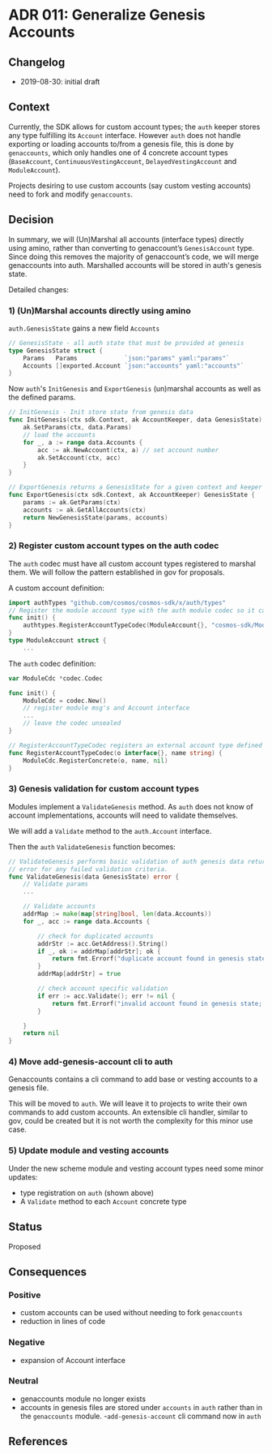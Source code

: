 # ADR 011: Generalize Genesis Accounts

## Changelog

- 2019-08-30: initial draft

## Context


Currently, the SDK allows for custom account types; the `auth` keeper stores any type fulfilling its `Account` interface. However `auth` does not handle exporting or loading accounts to/from a genesis file, this is done by `genaccounts`, which only handles one of 4 concrete account types (`BaseAccount`, `ContinuousVestingAccount`, `DelayedVestingAccount` and `ModuleAccount`).

Projects desiring to use custom accounts (say custom vesting accounts) need to fork and modify `genaccounts`.


## Decision

In summary, we will (Un)Marshal all accounts (interface types) directly using amino, rather than converting to genaccount’s `GenesisAccount` type. Since doing this removes the majority of genaccount’s code, we will merge genaccounts into auth. Marshalled accounts will be stored in auth's genesis state.

Detailed changes:

### 1) (Un)Marshal accounts directly using amino

`auth.GenesisState` gains a new field `Accounts`

```go
// GenesisState - all auth state that must be provided at genesis
type GenesisState struct {
	Params   Params             `json:"params" yaml:"params"`
	Accounts []exported.Account `json:"accounts" yaml:"accounts"`
}
```
Now `auth`'s `InitGenesis` and `ExportGenesis` (un)marshal accounts as well as the defined params.

```go
// InitGenesis - Init store state from genesis data
func InitGenesis(ctx sdk.Context, ak AccountKeeper, data GenesisState) {
	ak.SetParams(ctx, data.Params)
	// load the accounts
	for _, a := range data.Accounts {
		acc := ak.NewAccount(ctx, a) // set account number
		ak.SetAccount(ctx, acc)
	}
}

// ExportGenesis returns a GenesisState for a given context and keeper
func ExportGenesis(ctx sdk.Context, ak AccountKeeper) GenesisState {
	params := ak.GetParams(ctx)
	accounts := ak.GetAllAccounts(ctx)
	return NewGenesisState(params, accounts)
}
```

### 2) Register custom account types on the auth codec

The `auth` codec must have all custom account types registered to marshal them. We will follow the pattern established in gov for proposals.

A custom account definition:

```go
import authTypes "github.com/cosmos/cosmos-sdk/x/auth/types"
// Register the module account type with the auth module codec so it can decode module accounts stored in a genesis file
func init() {
	authtypes.RegisterAccountTypeCodec(ModuleAccount{}, "cosmos-sdk/ModuleAccount")
}
type ModuleAccount struct {
    ...
```
The `auth` codec definition:

```go
var ModuleCdc *codec.Codec

func init() {
    ModuleCdc = codec.New()
    // register module msg's and Account interface
    ...
	// leave the codec unsealed
}

// RegisterAccountTypeCodec registers an external account type defined in another module for the internal ModuleCdc.
func RegisterAccountTypeCodec(o interface{}, name string) {
	ModuleCdc.RegisterConcrete(o, name, nil)
}
```

### 3) Genesis validation for custom account types

Modules implement a `ValidateGenesis` method. As `auth` does not know of account implementations, accounts will need to validate themselves.

We will add a `Validate` method to the `auth.Account` interface.

Then the `auth` `ValidateGenesis` function becomes:

```go
// ValidateGenesis performs basic validation of auth genesis data returning an
// error for any failed validation criteria.
func ValidateGenesis(data GenesisState) error {
	// Validate params
	...

	// Validate accounts
	addrMap := make(map[string]bool, len(data.Accounts))
	for _, acc := range data.Accounts {

		// check for duplicated accounts
		addrStr := acc.GetAddress().String()
		if _, ok := addrMap[addrStr]; ok {
			return fmt.Errorf("duplicate account found in genesis state; address: %s", addrStr)
		}
		addrMap[addrStr] = true

		// check account specific validation
		if err := acc.Validate(); err != nil {
			return fmt.Errorf("invalid account found in genesis state; address: %s, error: %s", addrStr, err.Error())
		}

	}
	return nil
}
```

### 4) Move add-genesis-account cli to auth

Genaccounts contains a cli command to add base or vesting accounts to a genesis file.

This will be moved to `auth`. We will leave it to projects to write their own commands to add custom accounts. An extensible cli handler, similar to gov, could be created but it is not worth the complexity for this minor use case.

### 5) Update module and vesting accounts

Under the new scheme module and vesting account types need some minor updates:

 - type registration on `auth` (shown above)
 - A `Validate` method to each `Account` concrete type

## Status

Proposed

## Consequences

### Positive

 - custom accounts can be used without needing to fork `genaccounts`
 - reduction in lines of code

### Negative

- expansion of Account interface

### Neutral

- genaccounts module no longer exists
- accounts in genesis files are stored under `accounts` in `auth` rather than in the `genaccounts` module.
-`add-genesis-account` cli command now in `auth`

## References
